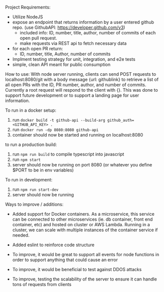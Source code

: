 Project Requirements:
- Utilize NodeJS
- expose an endpoint that returns information by a user entered github repo. (use GithubAPI: https://developer.github.com/v3)
    - included info: ID, number, title, author, number of commits of each open pull request.
    - make requests via REST api to fetch necessary data
- for each open PR return: 
    - ID, number, title, Author, number of commits
- Implment testing strategy for unit, integration, and e2e tests
- simple, clean API meant for public consumption

How to use:
With node server running, clients can send POST requests to localhost:8080/git with a body message {url: githublink} to retrieve
a list of all open PRs with the ID, PR number, author, and number of commits. Currently a root request will respond to the client with {}.
This was done to support future development or to support a landing page for user information.

To run in a docker setup:
1. run `docker build -t github-api --build-arg github_auth=<GITHUB_API_KEY> .`
2. run `docker run -dp 8080:8080 github-api`
3. container should now be started and running on localhost:8080

to run a production build:
1. run `npm run build` to compile typescript into javascript
2. run `npm start`
3. server should now be running on port 8080 (or whatever you define $PORT to be in env variables)

To run in development:
1. run `npm run start-dev` 
2. server should now be running

Ways to improve / additions:
- Added support for Docker containers. As a microservice, this service can be connected to other microservices (ie. db container, front end container, etc) and hosted on cluster or AWS Lambda. Running in a cluster, we can scale with multiple instances of the container service if needed.

- Added eslint to reinforce code structure

- To improve, it would be great to support all events for node functions in order to support anything that could cause an error

- To improve, it would be beneficial to test against DDOS attacks

- To improve, testing the scalability of the server to ensure it can handle tons of requests from clients